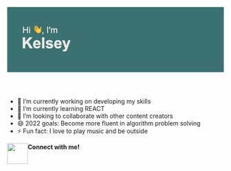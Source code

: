 <header>
<img src = "https://github.com/kelseyn12/kelseyn12/blob/master/header.png?raw=true">
  </header>




- 🔭 I’m currently working on developing my skills
- 🌱 I’m currently learning REACT
- 👯 I’m looking to collaborate with other content creators
- 😄 2022 goals: Become more fluent in algorithm problem solving
- ⚡ Fun fact: I love to play music and be outside

**Connect with me!**
<a href="https://www.linkedin.com/in/kelseynocek12/"><img src="https://github.com/kelseyn12/kelseyn12/files/7884171/linkedin.1.pdf" align="left" height="48" width="48" ></a>
